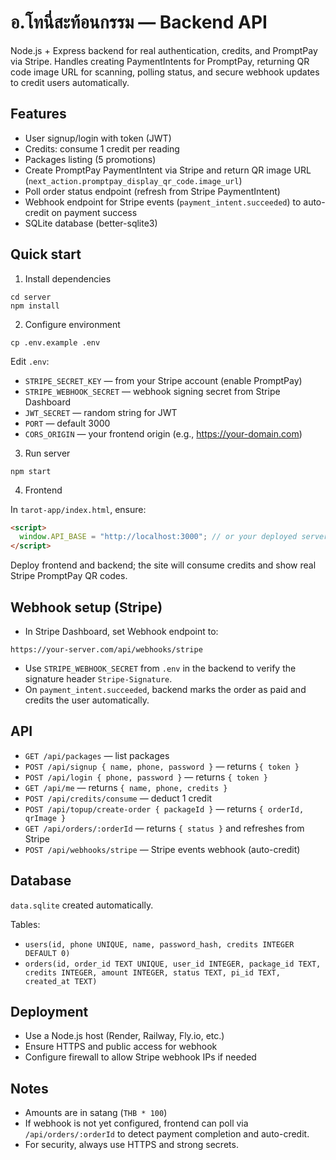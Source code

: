 # อ.โทนี่สะท้อนกรรม — Backend API

Node.js + Express backend for real authentication, credits, and PromptPay via Stripe. Handles creating PaymentIntents for PromptPay, returning QR code image URL for scanning, polling status, and secure webhook updates to credit users automatically.

## Features

- User signup/login with token (JWT)
- Credits: consume 1 credit per reading
- Packages listing (5 promotions)
- Create PromptPay PaymentIntent via Stripe and return QR image URL (`next_action.promptpay_display_qr_code.image_url`)
- Poll order status endpoint (refresh from Stripe PaymentIntent)
- Webhook endpoint for Stripe events (`payment_intent.succeeded`) to auto-credit on payment success
- SQLite database (better-sqlite3)

## Quick start

1) Install dependencies

```
cd server
npm install
```

2) Configure environment

```
cp .env.example .env
```

Edit `.env`:

- `STRIPE_SECRET_KEY` — from your Stripe account (enable PromptPay)
- `STRIPE_WEBHOOK_SECRET` — webhook signing secret from Stripe Dashboard
- `JWT_SECRET` — random string for JWT
- `PORT` — default 3000
- `CORS_ORIGIN` — your frontend origin (e.g., https://your-domain.com)

3) Run server

```
npm start
```

4) Frontend

In `tarot-app/index.html`, ensure:

```html
<script>
  window.API_BASE = "http://localhost:3000"; // or your deployed server URL
</script>
```

Deploy frontend and backend; the site will consume credits and show real Stripe PromptPay QR codes.

## Webhook setup (Stripe)

- In Stripe Dashboard, set Webhook endpoint to:

```
https://your-server.com/api/webhooks/stripe
```

- Use `STRIPE_WEBHOOK_SECRET` from `.env` in the backend to verify the signature header `Stripe-Signature`.
- On `payment_intent.succeeded`, backend marks the order as paid and credits the user automatically.

## API

- `GET /api/packages` — list packages
- `POST /api/signup { name, phone, password }` — returns `{ token }`
- `POST /api/login { phone, password }` — returns `{ token }`
- `GET /api/me` — returns `{ name, phone, credits }`
- `POST /api/credits/consume` — deduct 1 credit
- `POST /api/topup/create-order { packageId }` — returns `{ orderId, qrImage }`
- `GET /api/orders/:orderId` — returns `{ status }` and refreshes from Stripe
- `POST /api/webhooks/stripe` — Stripe events webhook (auto-credit)

## Database

`data.sqlite` created automatically.

Tables:
- `users(id, phone UNIQUE, name, password_hash, credits INTEGER DEFAULT 0)`
- `orders(id, order_id TEXT UNIQUE, user_id INTEGER, package_id TEXT, credits INTEGER, amount INTEGER, status TEXT, pi_id TEXT, created_at TEXT)`

## Deployment

- Use a Node.js host (Render, Railway, Fly.io, etc.)
- Ensure HTTPS and public access for webhook
- Configure firewall to allow Stripe webhook IPs if needed

## Notes

- Amounts are in satang (`THB * 100`)
- If webhook is not yet configured, frontend can poll via `/api/orders/:orderId` to detect payment completion and auto-credit.
- For security, always use HTTPS and strong secrets.